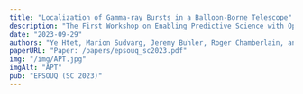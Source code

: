 ```yaml
---
title: "Localization of Gamma-ray Bursts in a Balloon-Borne Telescope"
description: "The First Workshop on Enabling Predictive Science with Optimization and Uncertainty Quantification in HPC (EPSOUQ), November 2023. Held in conjunction with SC."
date: "2023-09-29"
authors: "Ye Htet, Marion Sudvarg, Jeremy Buhler, Roger Chamberlain, and James Buckley"
paperURL: "Paper: /papers/epsouq_sc2023.pdf"
img: "/img/APT.jpg"
imgAlt: "APT"
pub: "EPSOUQ (SC 2023)"
---
```


